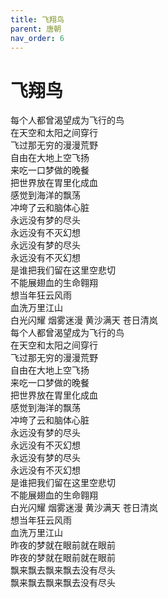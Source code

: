 ```yaml
---
title: 飞翔鸟
parent: 唐朝
nav_order: 6
---
```


# 飞翔鸟

每个人都曾渴望成为飞行的鸟  
在天空和太阳之间穿行  
飞过那无穷的漫漫荒野  
自由在大地上空飞扬  
来吃一口梦做的晚餐  
把世界放在胃里化成血  
感觉到海洋的飘荡  
冲垮了云和脑体心脏  
永远没有梦的尽头  
永远没有不灭幻想  
永远没有梦的尽头  
永远没有不灭幻想  
是谁把我们留在这里空悲切  
不能展翅血的生命翱翔  
想当年狂云风雨  
血洗万里江山  
白光闪耀 烟雾迷漫 黄沙满天 苍日清岚  
每个人都曾渴望成为飞行的鸟  
在天空和太阳之间穿行  
飞过那无穷的漫漫荒野  
自由在大地上空飞扬  
来吃一口梦做的晚餐  
把世界放在胃里化成血  
感觉到海洋的飘荡  
冲垮了云和脑体心脏  
永远没有梦的尽头  
永远没有不灭幻想  
永远没有梦的尽头  
永远没有不灭幻想  
是谁把我们留在这里空悲切  
不能展翅血的生命翱翔  
白光闪耀 烟雾迷漫 黄沙满天 苍日清岚  
想当年狂云风雨  
血洗万里江山  
昨夜的梦就在眼前就在眼前  
昨夜的梦就在眼前就在眼前  
飘来飘去飘来飘去没有尽头  
飘来飘去飘来飘去没有尽头
